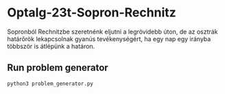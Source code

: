 # Optalg-23t-Sopron-Rechnitz
Sopronból Rechnitzbe szeretnénk eljutni a legrövidebb úton, de az osztrák határőrök lekapcsolnak gyanús tevékenységért, ha egy nap egy irányba többször is átlépünk a határon.

## Run problem generator
```bash
python3 problem_generator.py
```